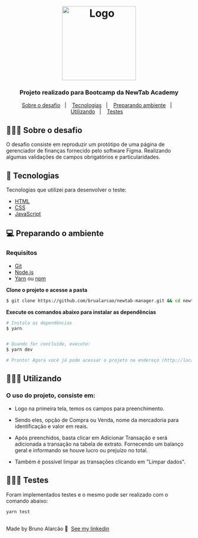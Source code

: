 <h1 align="center">
  <img alt="Logo" src="https://www.newtab.academy/wp-content/uploads/2020/08/logo-colorido@2x.png" width="200px">
</h1>

<h3 align="center">
  Projeto realizado para Bootcamp da NewTab Academy
</h3>

<p align="center">
  <a href="#about">Sobre o desafio</a>&nbsp;&nbsp;&nbsp;|&nbsp;&nbsp;&nbsp;
  <a href="#technologies">Tecnologias</a>&nbsp;&nbsp;&nbsp;|&nbsp;&nbsp;&nbsp;
  <a href="#started">Preparando ambiente</a>&nbsp;&nbsp;&nbsp;|&nbsp;&nbsp;&nbsp;
  <a href="#use">Utilizando</a>&nbsp;&nbsp;&nbsp;|&nbsp;&nbsp;&nbsp;
  <a href="#use">Testes</a>&nbsp;&nbsp;&nbsp;
</p>

<div id="about"></div>

## 💇🏻‍♂️ Sobre o desafio

O desafio consiste em reproduzir um protótipo de uma página de gerenciador de finanças fornecido pelo software Figma. Realizando algumas validações de campos obrigatórios e particularidades.


<div id="technologies"></div>

## 🚀 Tecnologias

Tecnologias que utilizei para desenvolver o teste:

- [HTML](https://developer.mozilla.org/pt-BR/docs/Web/HTML)
- [CSS](https://developer.mozilla.org/pt-BR/docs/Web/CSS)
- [JavaScript](https://www.javascript.com)



<div id="started"></div>

## 💻 Preparando o ambiente

### Requisitos

- [Git](https://git-scm.com/)
- [Node.js](https://nodejs.org/en/)
- [Yarn](https://classic.yarnpkg.com/) ou [npm](https://www.npmjs.com/)

**Clone o projeto e acesse a pasta**

```bash
$ git clone https://github.com/brualarcao/newtab-manager.git && cd newtab-manager
```


**Execute os comandos abaixo para instalar as dependências**

```bash
# Instala as dependências
$ yarn


# Quando for concluído, execute:
$ yarn dev

# Pronto! Agora você já pode acessar o projeto no endereço (http://localhost.com:3000) do seu browser.
```


<div id="use"></div>

## 👨🏻‍💻 Utilizando

### O uso do projeto, consiste em:
 * Logo na primeira tela, temos os campos para preenchimento.

 * Sendo eles, opção de Compra ou Venda, nome da mercadoria para identificação e valor em reais.

 * Após preenchidos, basta clicar em Adicionar Transação e será adicionada a transação na tabela de extrato. Fornecendo um balanço geral e informando se houve lucro ou prejuízo no total.

 * Também é possível limpar as transações clicando em "Limpar dados".

<div id="tests"></div>

## 👨🏻‍🔧 Testes
Foram implementados testes e o mesmo pode ser realizado com o comando abaixo:

```bash
yarn test 
```


##
Made by Bruno Alarcão 👋 &nbsp;[See my linkedin](https://www.linkedin.com/in/bruno-alarc%C3%A3o-271253103/)

